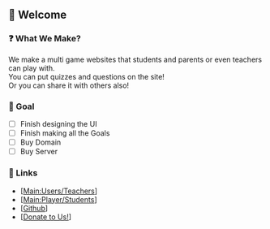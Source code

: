 ## 🎉 Welcome
### ❓ What We Make?
We make a multi game websites that students and parents or even teachers can play with. <br>
You can put quizzes and questions on the site!<br>
Or you can share it with others also!

### 🎈 Goal
- [ ] Finish designing the UI
- [ ] Finish making all the Goals
- [ ] Buy Domain
- [ ] Buy Server

### 🔗 Links
- [[Main:Users/Teachers](https://quiztopia.net/)]
- [[Main:Player/Students](https://quiztopia.live)]
- [[Github](https://github.com/quiztopia/)]
- [[Donate to Us!](https://quiztopia.net/donate)]
